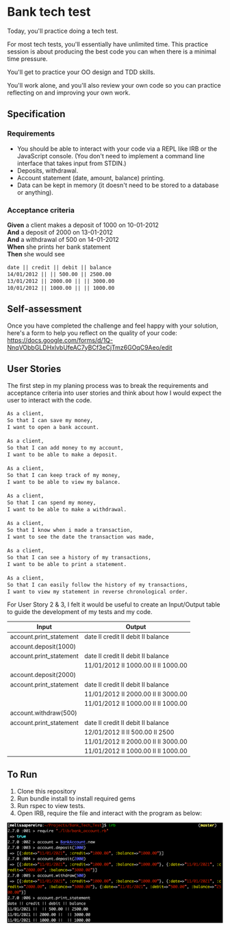 # Bank tech test

Today, you'll practice doing a tech test.

For most tech tests, you'll essentially have unlimited time.  This practice session is about producing the best code you can when there is a minimal time pressure.

You'll get to practice your OO design and TDD skills.

You'll work alone, and you'll also review your own code so you can practice reflecting on and improving your own work.

## Specification

### Requirements

* You should be able to interact with your code via a REPL like IRB or the JavaScript console.  (You don't need to implement a command line interface that takes input from STDIN.)
* Deposits, withdrawal.
* Account statement (date, amount, balance) printing.
* Data can be kept in memory (it doesn't need to be stored to a database or anything).

### Acceptance criteria

**Given** a client makes a deposit of 1000 on 10-01-2012  
**And** a deposit of 2000 on 13-01-2012  
**And** a withdrawal of 500 on 14-01-2012  
**When** she prints her bank statement  
**Then** she would see

```
date || credit || debit || balance
14/01/2012 || || 500.00 || 2500.00
13/01/2012 || 2000.00 || || 3000.00
10/01/2012 || 1000.00 || || 1000.00
```

## Self-assessment

Once you have completed the challenge and feel happy with your solution, here's a form to help you reflect on the quality of your code: https://docs.google.com/forms/d/1Q-NnqVObbGLDHxlvbUfeAC7yBCf3eCjTmz6GOqC9Aeo/edit

## User Stories

The first step in my planing process was to break the requirements and acceptance criteria into user stories and think about how I would expect the user to interact with the code.

```
As a client,
So that I can save my money,
I want to open a bank account.

As a client,
So that I can add money to my account,
I want to be able to make a deposit.

As a client,
So that I can keep track of my money,
I want to be able to view my balance.

As a client,
So that I can spend my money,
I want to be able to make a withdrawal.

As a client,
So that I know when i made a transaction,
I want to see the date the transaction was made,

As a client,
So that I can see a history of my transactions,
I want to be able to print a statement.

As a client,
So that I can easily follow the history of my transactions,
I want to view my statement in reverse chronological order.

```

For User Story 2 & 3, I felt it would be useful to create an Input/Output table to guide the development of my tests and my code.

|Input|Output  |
|--|--|
| account.print_statement| date II credit II debit II balance |
| account.deposit(1000) |  |
| account.print_statement| date II credit II debit II balance |
||11/01/2012 II 1000.00 II II 1000.00 |
| account.deposit(2000) |  |
| account.print_statement| date II credit II debit II balance |
||11/01/2012 II 2000.00 II II 3000.00 |
||11/01/2012 II 1000.00 II II 1000.00 |
| account.withdraw(500) |  |
| account.print_statement| date II credit II debit II balance |
||12/01/2012 II II 500.00 II 2500 |
||11/01/2012 II 2000.00 II II 3000.00 |
||11/01/2012 II 1000.00 II II 1000.00 |

## To Run

1. Clone this repository
2. Run bundle install to install required gems
3. Run rspec to view tests.
3. Open IRB, require the file and interact with the program as below:

![Screenshot](irb.png)
